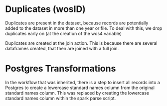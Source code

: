 # Duplicates (wosID)
Duplicates are present in the dataset, because records are potentially added to the dataset in more than one year or file. To deal with this, we drop duplicates early on (at the creation of the wos4 variable)

Duplicates are created at the join action. This is because there are several dataframes created, that then are joined with a full join. 

# Postgres Transformations
In the workflow that was inherited, there is a step to insert all records into a Postgres to create a lowercase standard names column from the original standard names column. This was replaced by creating the lowercase standard names column within the spark parse script. 